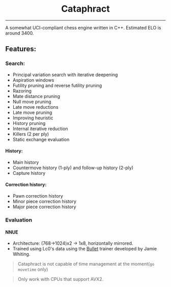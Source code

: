<div align="center">

# Cataphract
___
</div>

A somewhat UCI-compliant chess engine written in C++. Estimated ELO is around 3400.

## Features:
### Search:
* Principal variation search with iterative deepening
* Aspiration windows
* Futility pruning and reverse futility pruning
* Razoring
* Mate distance pruning
* Null move pruning
* Late move reductions
* Late move pruning
* Improving heuristic
* History pruning
* Internal iterative reduction
* Killers (2 per ply)
* Static exchange evaluation
#### History:
* Main history
* Countermove history (1-ply) and follow-up history (2-ply)
* Capture history
#### Correction history:
* Pawn correction history
* Minor piece correction history
* Major piece correction history
### Evaluation
#### NNUE 
* Architecture: (768->1024)x2 -> 1x8, horizontally mirrored.
* Trained using Lc0's data using the [Bullet](https://github.com/jw1912/bullet) trainer developed by Jamie Whiting.

> Cataphract is not capable of time management at the moment(```go movetime``` only)

> Only work with CPUs that support AVX2.